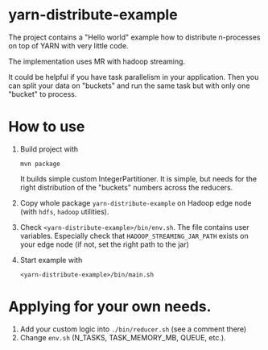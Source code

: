 # yarn-distribute-example
The project contains a "Hello world" example how to distribute n-processes on top of YARN with very little code.

The implementation uses MR with hadoop streaming.

It could be helpful if you have task parallelism in your application.
Then you can split your data on "buckets" and run the same task but with only one "bucket" to process.

# How to use
1. Build project with
    ```
    mvn package
    ```
    It builds simple custom IntegerPartitioner. It is simple, but needs for the right distribution of the "buckets" numbers across the reducers.

2. Copy whole package `yarn-distribute-example` on Hadoop edge node (with `hdfs`, `hadoop` utilities).

3. Check `<yarn-distribute-example>/bin/env.sh`. The file contains user variables.
Especially check that `HADOOP_STREAMING_JAR_PATH` exists on your edge node
(if not, set the right path to the jar)

4. Start example with
    ```
    <yarn-distribute-example>/bin/main.sh
    ```

# Applying for your own needs.
1. Add your custom logic into `./bin/reducer.sh` (see a comment there)
2. Change `env.sh` (N_TASKS, TASK_MEMORY_MB, QUEUE, etc.).

